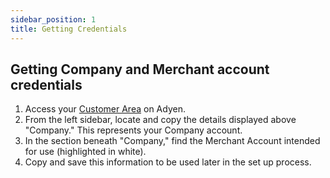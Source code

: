 ```yaml
---
sidebar_position: 1
title: Getting Credentials
---
```



## Getting Company and Merchant account credentials

1. Access your [Customer Area](https://ca-test.adyen.com/ca/ca/overview/default.shtml) on Adyen.
2. From the left sidebar, locate and copy the details displayed above "Company." This represents your Company account.
3. In the section beneath "Company," find the Merchant Account intended for use (highlighted in white).
4. Copy and save this information to be used later in the set up process.

